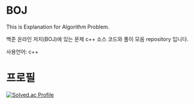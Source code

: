 # BOJ
This is Explanation for Algorithm Problem.

백준 온라인 저지(BOJ)에 있는 문제 c++ 소스 코드와 풀이 모음 repository 입니다.

사용언어: c++

# 프로필
[![Solved.ac Profile](http://mazassumnida.wtf/api/v2/generate_badge?boj=dkswnkk)](https://solved.ac/dkswnkk/)

